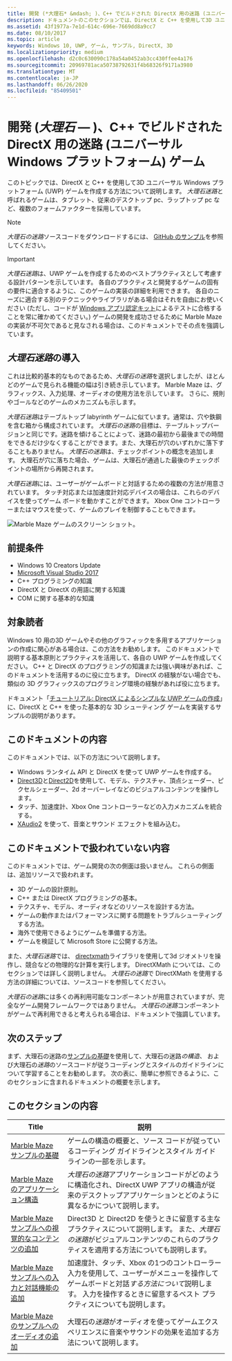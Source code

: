 ```yaml
---
title: 開発 (*大理石* &mdash; )、C++ でビルドされた DirectX 用の迷路 (ユニバーサル Windows プラットフォーム) ゲーム
description: ドキュメントのこのセクションでは、DirectX と C++ を使用して3D ユニバーサル Windows プラットフォーム (UWP) ゲームを作成する方法について説明します。
ms.assetid: 43f1977a-7e1d-614c-696e-7669dd8a9cc7
ms.date: 08/10/2017
ms.topic: article
keywords: Windows 10, UWP, ゲーム, サンプル, DirectX, 3D
ms.localizationpriority: medium
ms.openlocfilehash: d2c0c630090c178a54a0452ab3cc430ffee4a176
ms.sourcegitcommit: 20969781aca50738792631f4b68326f9171a3980
ms.translationtype: MT
ms.contentlocale: ja-JP
ms.lasthandoff: 06/26/2020
ms.locfileid: "85409501"
---
```

# <a name="developing-marble-mazemdasha-universal-windows-platform-uwp-game-built-with-c-for-directx"></a>開発 (*大理石* &mdash; )、C++ でビルドされた DirectX 用の迷路 (ユニバーサル Windows プラットフォーム) ゲーム

このトピックでは、DirectX と C++ を使用して3D ユニバーサル Windows プラットフォーム (UWP) ゲームを作成する方法について説明します。 *大理石迷路*と呼ばれるゲームは、タブレット、従来のデスクトップ pc、ラップトップ pc など、複数のフォームファクターを採用しています。

> [!NOTE]
> *大理石の迷路*ソースコードをダウンロードするには、 [GitHub のサンプル](https://github.com/microsoft/Windows-appsample-marble-maze)を参照してください。

> [!IMPORTANT]
> *大理石迷路*は、UWP ゲームを作成するためのベストプラクティスとして考慮する設計パターンを示しています。 各自のプラクティスと開発するゲームの固有の要件に適合するように、このゲームの実装の詳細を利用できます。 各自のニーズに適合する別のテクニックやライブラリがある場合はそれを自由にお使いください  (ただし、コードが [Windows アプリ認定キット](https://docs.microsoft.com/windows/uwp/debug-test-perf/windows-app-certification-kit)によるテストに合格することを常に確かめてください。) ゲームの開発を成功させるために Marble Maze の実装が不可欠であると見なされる場合は、このドキュメントでその点を強調しています。

## <a name="introducing-marble-maze"></a>*大理石迷路*の導入

これは比較的基本的なものであるため、*大理石の迷路*を選択しましたが、ほとんどのゲームで見られる機能の幅は引き続き示しています。 Marble Maze は、グラフィックス、入力処理、オーディオの使用方法を示しています。 さらに、規則やゴールなどのゲームのメカニズムも示します。

*大理石迷路*はテーブルトップ labyrinth ゲームに似ています。通常は、穴や鉄鋼を含む箱から構成されています。 *大理石の迷路*の目標は、テーブルトップバージョンと同じです。迷路を傾けることによって、迷路の最初から最後までの時間をできるだけ少なくすることができます。また、大理石が穴のいずれかに落下することもありません。 *大理石の迷路*は、チェックポイントの概念を追加します。 大理石が穴に落ちた場合、ゲームは、大理石が通過した最後のチェックポイントの場所から再開されます。

*大理石迷路*には、ユーザーがゲームボードと対話するための複数の方法が用意されています。 タッチ対応または加速度計対応デバイスの場合は、これらのデバイスを使ってゲーム ボードを動かすことができます。 Xbox One コントローラーまたはマウスを使って、ゲームのプレイを制御することもできます。

![Marble Maze ゲームのスクリーン ショット。](images/marblemaze-2.png)

## <a name="prerequisites"></a>前提条件

-   Windows 10 Creators Update
-   [Microsoft Visual Studio 2017](https://visualstudio.microsoft.com/downloads/)
-   C++ プログラミングの知識
-   DirectX と DirectX の用語に関する知識
-   COM に関する基本的な知識

## <a name="who-should-read-this"></a>対象読者

Windows 10 用の3D ゲームやその他のグラフィックを多用するアプリケーションの作成に関心がある場合は、この方法をお勧めします。 このドキュメントで説明する基本原則とプラクティスを活用して、各自の UWP ゲームを作成してください。 C++ と DirectX のプログラミングの知識または強い興味があれば、このドキュメントを活用するのに役に立ちます。 DirectX の経験がない場合でも、類似の 3D グラフィックスのプログラミング環境の経験があれば役に立ちます。

ドキュメント「[チュートリアル: DirectX によるシンプルな UWP ゲームの作成](tutorial--create-your-first-uwp-directx-game.md)」に、DirectX と C++ を使った基本的な 3D シューティング ゲームを実装するサンプルの説明があります。

## <a name="what-this-documentation-covers"></a>このドキュメントの内容

このドキュメントでは、以下の方法について説明します。

-   Windows ランタイム API と DirectX を使って UWP ゲームを作成する。
-   [Direct3D](https://docs.microsoft.com/windows/desktop/direct3d11/atoc-dx-graphics-direct3d-11)と[Direct2D](https://docs.microsoft.com/windows/desktop/Direct2D/direct2d-portal)を使用して、モデル、テクスチャ、頂点シェーダー、ピクセルシェーダー、2d オーバーレイなどのビジュアルコンテンツを操作します。
-   タッチ、加速度計、Xbox One コントローラーなどの入力メカニズムを統合する。
-   [XAudio2](https://docs.microsoft.com/windows/desktop/xaudio2/xaudio2-apis-portal) を使って、音楽とサウンド エフェクトを組み込む。

## <a name="what-this-documentation-does-not-cover"></a>このドキュメントで扱われていない内容

このドキュメントでは、ゲーム開発の次の側面は扱いません。 これらの側面は、追加リソースで扱われます。

-   3D ゲームの設計原則。
-   C++ または DirectX プログラミングの基本。
-   テクスチャ、モデル、オーディオなどのリソースを設計する方法。
-   ゲームの動作またはパフォーマンスに関する問題をトラブルシューティングする方法。
-   海外で使用できるようにゲームを準備する方法。
-   ゲームを検証して Microsoft Store に公開する方法。

また、*大理石迷路*では、 [directxmath](https://docs.microsoft.com/windows/desktop/dxmath/directxmath-portal)ライブラリを使用して3d ジオメトリを操作し、競合などの物理的な計算を実行します。 DirectXMath については、このセクションでは詳しく説明しません。 *大理石の迷路*で DirectXMath を使用する方法の詳細については、ソースコードを参照してください。

*大理石の迷路*には多くの再利用可能なコンポーネントが用意されていますが、完全なゲーム開発フレームワークではありません。 *大理石の迷路*コンポーネントがゲームで再利用できると考えられる場合は、ドキュメントで強調しています。

## <a name="next-steps"></a>次のステップ

まず、大理石の迷路の[サンプルの基礎](marble-maze-sample-fundamentals.md)を使用して、大理石の迷路*の構造、* および大理石の*迷路*のソースコードが従うコーディングとスタイルのガイドラインについて学習することをお勧めします。 次の表に、簡単に参照できるように、このセクションに含まれるドキュメントの概要を示します。

## <a name="in-this-section"></a>このセクションの内容

| Title                                                                                                                    | 説明                                                                                                                                                                                                                                        |
|--------------------------------------------------------------------------------------------------------------------------|----------------------------------------------------------------------------------------------------------------------------------------------------------------------------------------------------------------------------------------------------|
| [Marble Maze サンプルの基礎](marble-maze-sample-fundamentals.md)                                                   | ゲームの構造の概要と、ソース コードが従っているコーディング ガイドラインとスタイル ガイドラインの一部を示します。                                                                                                                                 |
| [Marble Maze のアプリケーション構造](marble-maze-application-structure.md)                                               | *大理石の迷路*アプリケーションコードがどのように構造化され、DirectX UWP アプリの構造が従来のデスクトップアプリケーションとどのように異なるかについて説明します。                                                                                    |
| [Marble Maze サンプルへの視覚的なコンテンツの追加](adding-visual-content-to-the-marble-maze-sample.md)                   | Direct3D と Direct2D を使うときに留意する主なプラクティスについて説明します。 また、*大理石の迷路*がビジュアルコンテンツのこれらのプラクティスを適用する方法についても説明します。                                                                           |
| [Marble Maze サンプルへの入力と対話機能の追加](adding-input-and-interactivity-to-the-marble-maze-sample.md) | 加速度計、タッチ、Xbox の1つのコントローラー入力を使用して、ユーザーがメニューを操作してゲームボードと対話*する方法について*説明します。 入力を操作するときに留意するベスト プラクティスについても説明します。 |
| [Marble Maze のサンプルへのオーディオの追加](adding-audio-to-the-marble-maze-sample.md)                                     | 大理石の*迷路*がオーディオを使ってゲームエクスペリエンスに音楽やサウンドの効果を追加する方法について説明します。                                                                                                                                                  |
